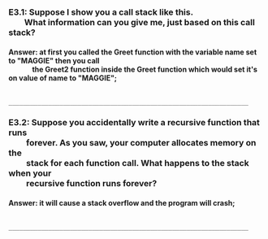 <h3>E3.1: Suppose I show you a call stack like this.<br>
&nbsp;&nbsp;&nbsp;&nbsp;&nbsp;&nbsp;&nbsp;&nbsp;What information can you give me, just based on this call stack?</h3>

<h4>Answer: at first you called the Greet function with the variable name set to "MAGGIE" then you call 
  <br>&nbsp;&nbsp;&nbsp;&nbsp;&nbsp;&nbsp;&nbsp;&nbsp;&nbsp;&nbsp;&nbsp;&nbsp;&nbsp;&nbsp;the Greet2 function inside the Greet function which would set it's on value of name to "MAGGIE";</h4>

		    __________________________________________________________________

<h3>E3.2: Suppose you accidentally write a recursive function that runs<br>
&nbsp;&nbsp;&nbsp;&nbsp;&nbsp;&nbsp;&nbsp;&nbsp;&nbsp;forever. As you saw, your computer allocates memory on the<br>
&nbsp;&nbsp;&nbsp;&nbsp;&nbsp;&nbsp;&nbsp;&nbsp;&nbsp;stack for each function call. What happens to the stack when your<br>
&nbsp;&nbsp;&nbsp;&nbsp;&nbsp;&nbsp;&nbsp;&nbsp;&nbsp;recursive function runs forever?</h3>

#### Answer: it will cause a stack overflow and the program will crash;

		    __________________________________________________________________
